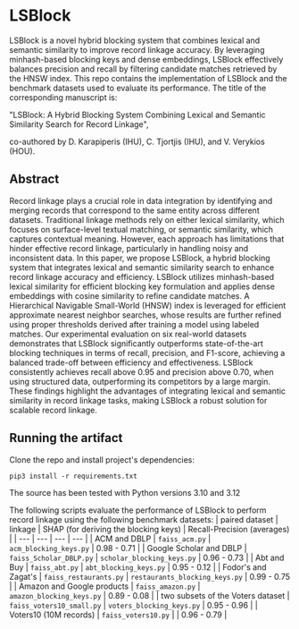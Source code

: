 
# LSBlock
LSBlock is a novel hybrid blocking system that combines lexical and semantic similarity to improve record linkage accuracy. By leveraging minhash-based blocking keys and dense embeddings, LSBlock effectively balances precision and recall by filtering candidate matches retrieved by the HNSW index.
This repo contains the implementation of LSBlock and the benchmark datasets used to evaluate its performance. 
The title of the corresponding manuscript is:

"LSBlock: A Hybrid Blocking System Combining Lexical and Semantic Similarity Search for Record Linkage", 

co-authored by D. Karapiperis (IHU), C. Tjortjis (IHU), and V. Verykios (HOU).


## Abstract
Record linkage plays a crucial role in data integration by identifying and merging records that correspond to the same entity across different datasets. Traditional linkage methods rely on either lexical similarity, which focuses on surface-level textual matching, or semantic similarity, which captures contextual meaning. However, each approach has limitations that hinder effective record linkage, particularly in handling noisy and inconsistent data. In this paper, we propose LSBlock, a hybrid blocking system that integrates lexical and semantic similarity search to enhance record linkage accuracy and efficiency. LSBlock utilizes minhash-based lexical similarity for efficient blocking key formulation and applies dense embeddings with cosine similarity to refine candidate matches. A Hierarchical Navigable Small-World (HNSW) index is leveraged for efficient approximate nearest neighbor searches, whose results are further refined using proper thresholds derived after training a model using labeled matches. Our experimental evaluation on six real-world datasets demonstrates that LSBlock significantly outperforms state-of-the-art blocking techniques in terms of recall, precision, and F1-score, achieving a balanced trade-off between efficiency and effectiveness. LSBlock consistently achieves recall above $0.95$ and precision above $0.70$, when using structured data, outperforming its competitors by a large margin. These findings highlight the advantages of integrating lexical and semantic similarity in record linkage tasks, making LSBlock a robust solution for scalable record linkage.


## Running the artifact
Clone the repo and install project's dependencies:
```
pip3 install -r requirements.txt
```
The source has been tested with Python versions 3.10 and 3.12

 
The following scripts evaluate the performance of LSBlock to perform record linkage using the following benchmark datasets:
| paired dataset | linkage | SHAP (for deriving the blocking keys) | Recall-Precision (averages) |
| --- | --- | --- | --- |
| ACM and DBLP | `faiss_acm.py` | `acm_blocking_keys.py` | 0.98 - 0.71 |
| Google Scholar and DBLP | `faiss_Scholar_DBLP.py` | `scholar_blocking_keys.py` | 0.96 - 0.73 |
| Abt and Buy | `faiss_abt.py` | `abt_blocking_keys.py` | 0.95 - 0.12 |
| Fodor's and Zagat's | `faiss_restaurants.py` | `restaurants_blocking_keys.py` | 0.99 - 0.75 |
| Amazon and Google products | `faiss_amazon.py` | `amazon_blocking_keys.py` | 0.89 - 0.08 | 
| two subsets of the Voters dataset | `faiss_voters10_small.py` | `voters_blocking_keys.py` | 0.95 - 0.96 |
| Voters10 (10M records) | `faiss_voters10.py` | | 0.96 - 0.79 |

  
   
